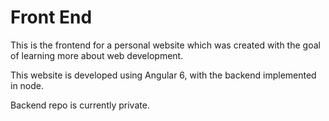 # Front End

This is the frontend for a personal website which was created with the goal of learning more about web development.

This website is developed using Angular 6, with the backend implemented in node.

Backend repo is currently private.
